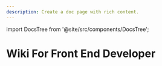 ```yaml
---
description: Create a doc page with rich content.
---
```


import DocsTree from '@site/src/components/DocsTree';

# Wiki For Front End Developer

<DocsTree />

